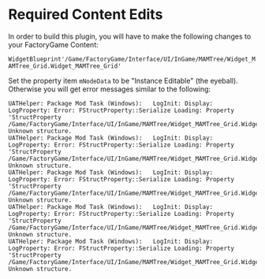 # Required Content Edits

In order to build this plugin, you will have to make the following changes to your FactoryGame Content:

`WidgetBlueprint'/Game/FactoryGame/Interface/UI/InGame/MAMTree/Widget_MAMTree_Grid.Widget_MAMTree_Grid'`

Set the property item `mNodeData` to be "Instance Editable" (the eyeball). Otherwise you will get error messages similar to the following:

```
UATHelper: Package Mod Task (Windows):   LogInit: Display: LogProperty: Error: FStructProperty::Serialize Loading: Property 'StructProperty /Game/FactoryGame/Interface/UI/InGame/MAMTree/Widget_MAMTree_Grid.Widget_MAMTree_Grid_C:mNodeData.mNodeData_Value'. Unknown structure.
UATHelper: Package Mod Task (Windows):   LogInit: Display: LogProperty: Error: FStructProperty::Serialize Loading: Property 'StructProperty /Game/FactoryGame/Interface/UI/InGame/MAMTree/Widget_MAMTree_Grid.Widget_MAMTree_Grid_C:CreateNodeObject:NodeData'. Unknown structure.
UATHelper: Package Mod Task (Windows):   LogInit: Display: LogProperty: Error: FStructProperty::Serialize Loading: Property 'StructProperty /Game/FactoryGame/Interface/UI/InGame/MAMTree/Widget_MAMTree_Grid.Widget_MAMTree_Grid_C:AddOrUpdateNodeObject:NodeData'. Unknown structure.
UATHelper: Package Mod Task (Windows):   LogInit: Display: LogProperty: Error: FStructProperty::Serialize Loading: Property 'StructProperty /Game/FactoryGame/Interface/UI/InGame/MAMTree/Widget_MAMTree_Grid.Widget_MAMTree_Grid_C:GenerateTree:NodeData.NodeData_Value'. Unknown structure.
UATHelper: Package Mod Task (Windows):   LogInit: Display: LogProperty: Error: FStructProperty::Serialize Loading: Property 'StructProperty /Game/FactoryGame/Interface/UI/InGame/MAMTree/Widget_MAMTree_Grid.Widget_MAMTree_Grid_C:GetNodeState:NewNodeData.NewNodeData_Value'. Unknown structure.
```
